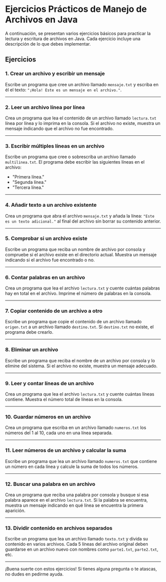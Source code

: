 # Ejercicios Prácticos de Manejo de Archivos en Java

A continuación, se presentan varios ejercicios básicos para practicar la lectura y escritura de archivos en Java. Cada ejercicio incluye una descripción de lo que debes implementar.

## Ejercicios

### 1. Crear un archivo y escribir un mensaje
Escribe un programa que cree un archivo llamado `mensaje.txt` y escriba en él el texto: `"¡Hola! Este es un mensaje en el archivo."`.

---

### 2. Leer un archivo línea por línea
Crea un programa que lea el contenido de un archivo llamado `lectura.txt` línea por línea y lo imprima en la consola. Si el archivo no existe, muestra un mensaje indicando que el archivo no fue encontrado.

---

### 3. Escribir múltiples líneas en un archivo
Escribe un programa que cree o sobrescriba un archivo llamado `multilinea.txt`. El programa debe escribir las siguientes líneas en el archivo:

- "Primera línea."
- "Segunda línea."
- "Tercera línea."

---

### 4. Añadir texto a un archivo existente
Crea un programa que abra el archivo `mensaje.txt` y añada la línea: `"Este es un texto adicional."` al final del archivo sin borrar su contenido anterior.

---

### 5. Comprobar si un archivo existe
Escribe un programa que reciba un nombre de archivo por consola y compruebe si el archivo existe en el directorio actual. Muestra un mensaje indicando si el archivo fue encontrado o no.

---

### 6. Contar palabras en un archivo
Crea un programa que lea el archivo `lectura.txt` y cuente cuántas palabras hay en total en el archivo. Imprime el número de palabras en la consola.

---

### 7. Copiar contenido de un archivo a otro
Escribe un programa que copie el contenido de un archivo llamado `origen.txt` a un archivo llamado `destino.txt`. Si `destino.txt` no existe, el programa debe crearlo.

---

### 8. Eliminar un archivo
Escribe un programa que reciba el nombre de un archivo por consola y lo elimine del sistema. Si el archivo no existe, muestra un mensaje adecuado.

---

### 9. Leer y contar líneas de un archivo
Crea un programa que lea el archivo `lectura.txt` y cuente cuántas líneas contiene. Muestra el número total de líneas en la consola.

---

### 10. Guardar números en un archivo
Crea un programa que escriba en un archivo llamado `numeros.txt` los números del 1 al 10, cada uno en una línea separada.

---

### 11. Leer números de un archivo y calcular la suma
Escribe un programa que lea un archivo llamado `numeros.txt` que contiene un número en cada línea y calcule la suma de todos los números.

---

### 12. Buscar una palabra en un archivo
Crea un programa que reciba una palabra por consola y busque si esa palabra aparece en el archivo `lectura.txt`. Si la palabra se encuentra, muestra un mensaje indicando en qué línea se encuentra la primera aparición.

---

### 13. Dividir contenido en archivos separados
Escribe un programa que lea un archivo llamado `texto.txt` y divida su contenido en varios archivos. Cada 5 líneas del archivo original deben guardarse en un archivo nuevo con nombres como `parte1.txt`, `parte2.txt`, etc.

---

¡Buena suerte con estos ejercicios! Si tienes alguna pregunta o te atascas, no dudes en pedirme ayuda.
